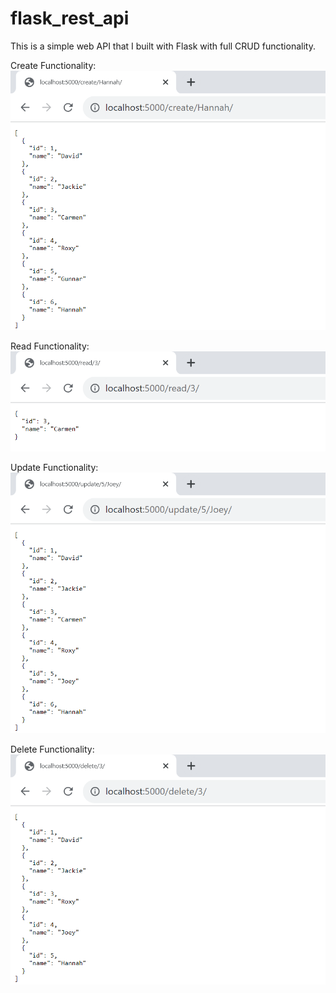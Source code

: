 # flask_rest_api  
This is a simple web API that I built with Flask with full CRUD functionality.  
  
Create Functionality:
![Create](https://github.com/david125tran/flask_rest_api/blob/main/images/create.png)  

Read Functionality:
![Read](https://github.com/david125tran/flask_rest_api/blob/main/images/read.png)    
  
Update Functionality:
![Update](https://github.com/david125tran/flask_rest_api/blob/main/images/update.png)  

Delete Functionality:
![Delete](https://github.com/david125tran/flask_rest_api/blob/main/images/delete.png)    
